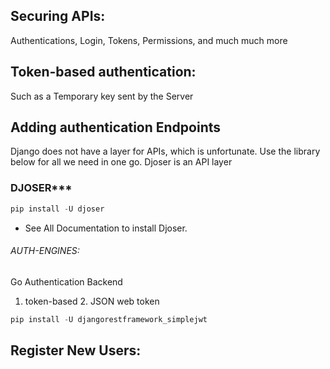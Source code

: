 ## Securing APIs:
Authentications, Login, Tokens, Permissions, and much much more
## Token-based authentication:
Such as a Temporary key sent by the Server
## Adding authentication Endpoints
Django does not have a layer for APIs, which is unfortunate. Use the library below for all we need in one go. Djoser is an API layer
### DJOSER***
```python
pip install -U djoser
```

- See All Documentation to install Djoser.
###### AUTH-ENGINES:
Go Authentication Backend
1. token-based 2. JSON web token
```python
pip install -U djangorestframework_simplejwt
```
## Register New Users:


